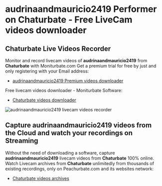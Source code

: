 # audrinaandmauricio2419 Performer on Chaturbate - Free LiveCam videos downloader

## Chaturbate Live Videos Recorder

Monitor and record livecam videos of **audrinaandmauricio2419** from **Chaturbate** with Moniturbate.com
Get a premium trial for free by just and only registering with your Email address:
* [audrinaandmauricio2419 Premium videos downloader](https://moniturbate.com/request-demo-licence-key.html)

Free livecam videos downloader - Moniturbate Software:
* [Chaturbate videos downloader](https://moniturbate.com/moniturbate-download-software.html)

![audrinaandmauricio2419 livecam videos recorder](https://peachurnet.com/templates/moniturbate-software.png)


## Capture audrinaandmauricio2419 videos from the Cloud and watch your recordings on Streaming

Without the need of downloading a software, capture **audrinaandmauricio2419** livecam videos from **Chaturbate** 100% online.
Watch Livecam archives from **Chaturbate** unlimitedly from thousands of existing recordings, only on Peachurbate.com and its websites network:
* [Chaturbate videos archives](https://peachurnet.com/)